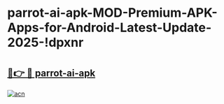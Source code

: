 # parrot-ai-apk-MOD-Premium-APK-Apps-for-Android-Latest-Update-2025-!dpxnr

# <h2><a href="https://t5e4n5.esa.edu.pl?title=parrot-ai-apk&ref=dpxnr">🔗👉 🔴 parrot-ai-apk</a></h2>

[![acn](https://github.com/user-attachments/assets/0f9c940e-d8b0-45ae-aac7-cd30a18b3e1c)](https://t5e4n5.esa.edu.pl?title=parrot-ai-apk&ref=dpxnr)

